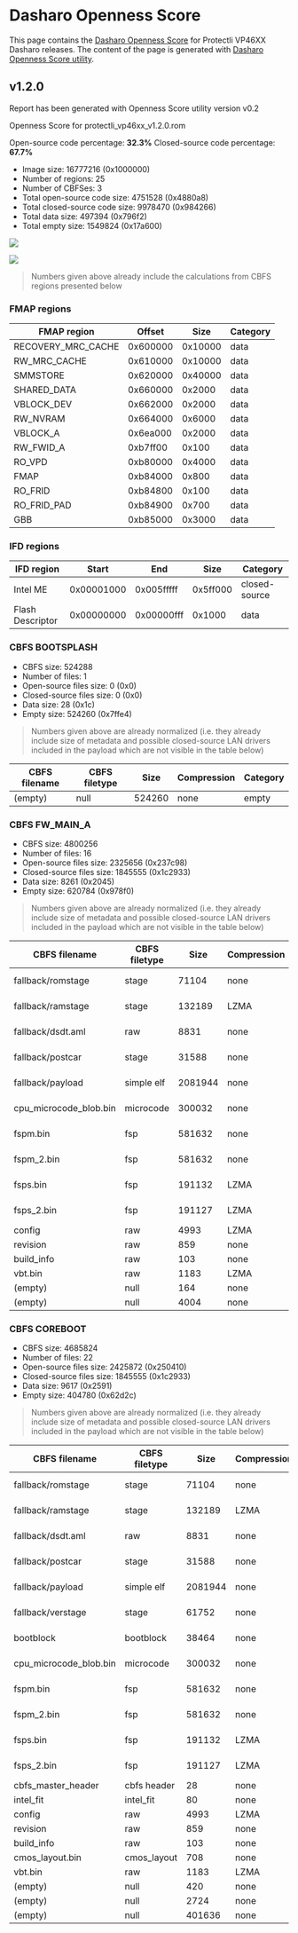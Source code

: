 # Dasharo Openness Score

This page contains the [Dasharo Openness
Score](../../glossary.md#dasharo-openness-score) for Protectli VP46XX Dasharo
releases. The content of the page is generated with [Dasharo Openness Score
utility](https://github.com/Dasharo/Openness-Score).

## v1.2.0

Report has been generated with Openness Score utility version v0.2

Openness Score for protectli_vp46xx_v1.2.0.rom

Open-source code percentage: **32.3%**
Closed-source code percentage: **67.7%**

* Image size: 16777216 (0x1000000)
* Number of regions: 25
* Number of CBFSes: 3
* Total open-source code size: 4751528 (0x4880a8)
* Total closed-source code size: 9978470 (0x984266)
* Total data size: 497394 (0x796f2)
* Total empty size: 1549824 (0x17a600)

![](protectli_vp46xx_v1.2.0.rom_openness_chart.png)

![](protectli_vp46xx_v1.2.0.rom_openness_chart_full_image.png)

> Numbers given above already include the calculations from CBFS regions
> presented below

### FMAP regions

| FMAP region | Offset | Size | Category |
| ----------- | ------ | ---- | -------- |
| RECOVERY_MRC_CACHE | 0x600000 | 0x10000 | data |
| RW_MRC_CACHE | 0x610000 | 0x10000 | data |
| SMMSTORE | 0x620000 | 0x40000 | data |
| SHARED_DATA | 0x660000 | 0x2000 | data |
| VBLOCK_DEV | 0x662000 | 0x2000 | data |
| RW_NVRAM | 0x664000 | 0x6000 | data |
| VBLOCK_A | 0x6ea000 | 0x2000 | data |
| RW_FWID_A | 0xb7ff00 | 0x100 | data |
| RO_VPD | 0xb80000 | 0x4000 | data |
| FMAP | 0xb84000 | 0x800 | data |
| RO_FRID | 0xb84800 | 0x100 | data |
| RO_FRID_PAD | 0xb84900 | 0x700 | data |
| GBB | 0xb85000 | 0x3000 | data |

### IFD regions

| IFD region | Start | End | Size | Category |
| -------------- | ----- | --- | ---- | -------- |
| Intel ME | 0x00001000 | 0x005fffff | 0x5ff000 | closed-source |
| Flash Descriptor | 0x00000000 | 0x00000fff | 0x1000 | data |

### CBFS BOOTSPLASH

* CBFS size: 524288
* Number of files: 1
* Open-source files size: 0 (0x0)
* Closed-source files size: 0 (0x0)
* Data size: 28 (0x1c)
* Empty size: 524260 (0x7ffe4)

> Numbers given above are already normalized (i.e. they already include size
> of metadata and possible closed-source LAN drivers included in the payload
> which are not visible in the table below)

| CBFS filename | CBFS filetype | Size | Compression | Category |
| ------------- | ------------- | ---- | ----------- | -------- |
| (empty) | null | 524260 | none | empty |

### CBFS FW_MAIN_A

* CBFS size: 4800256
* Number of files: 16
* Open-source files size: 2325656 (0x237c98)
* Closed-source files size: 1845555 (0x1c2933)
* Data size: 8261 (0x2045)
* Empty size: 620784 (0x978f0)

> Numbers given above are already normalized (i.e. they already include size
> of metadata and possible closed-source LAN drivers included in the payload
> which are not visible in the table below)

| CBFS filename | CBFS filetype | Size | Compression | Category |
| ------------- | ------------- | ---- | ----------- | -------- |
| fallback/romstage | stage | 71104 | none | open-source |
| fallback/ramstage | stage | 132189 | LZMA | open-source |
| fallback/dsdt.aml | raw | 8831 | none | open-source |
| fallback/postcar | stage | 31588 | none | open-source |
| fallback/payload | simple elf | 2081944 | none | open-source |
| cpu_microcode_blob.bin | microcode | 300032 | none | closed-source |
| fspm.bin | fsp | 581632 | none | closed-source |
| fspm_2.bin | fsp | 581632 | none | closed-source |
| fsps.bin | fsp | 191132 | LZMA | closed-source |
| fsps_2.bin | fsp | 191127 | LZMA | closed-source |
| config | raw | 4993 | LZMA | data |
| revision | raw | 859 | none | data |
| build_info | raw | 103 | none | data |
| vbt.bin | raw | 1183 | LZMA | data |
| (empty) | null | 164 | none | empty |
| (empty) | null | 4004 | none | empty |

### CBFS COREBOOT

* CBFS size: 4685824
* Number of files: 22
* Open-source files size: 2425872 (0x250410)
* Closed-source files size: 1845555 (0x1c2933)
* Data size: 9617 (0x2591)
* Empty size: 404780 (0x62d2c)

> Numbers given above are already normalized (i.e. they already include size
> of metadata and possible closed-source LAN drivers included in the payload
> which are not visible in the table below)

| CBFS filename | CBFS filetype | Size | Compression | Category |
| ------------- | ------------- | ---- | ----------- | -------- |
| fallback/romstage | stage | 71104 | none | open-source |
| fallback/ramstage | stage | 132189 | LZMA | open-source |
| fallback/dsdt.aml | raw | 8831 | none | open-source |
| fallback/postcar | stage | 31588 | none | open-source |
| fallback/payload | simple elf | 2081944 | none | open-source |
| fallback/verstage | stage | 61752 | none | open-source |
| bootblock | bootblock | 38464 | none | open-source |
| cpu_microcode_blob.bin | microcode | 300032 | none | closed-source |
| fspm.bin | fsp | 581632 | none | closed-source |
| fspm_2.bin | fsp | 581632 | none | closed-source |
| fsps.bin | fsp | 191132 | LZMA | closed-source |
| fsps_2.bin | fsp | 191127 | LZMA | closed-source |
| cbfs_master_header | cbfs header | 28 | none | data |
| intel_fit | intel_fit | 80 | none | data |
| config | raw | 4993 | LZMA | data |
| revision | raw | 859 | none | data |
| build_info | raw | 103 | none | data |
| cmos_layout.bin | cmos_layout | 708 | none | data |
| vbt.bin | raw | 1183 | LZMA | data |
| (empty) | null | 420 | none | empty |
| (empty) | null | 2724 | none | empty |
| (empty) | null | 401636 | none | empty |
